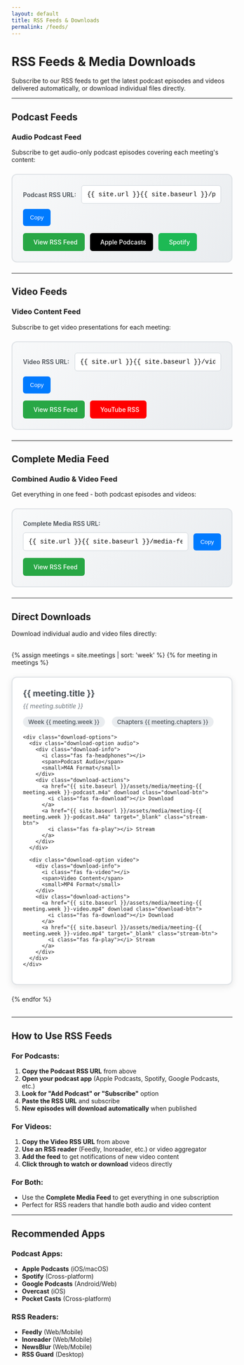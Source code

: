```yaml
---
layout: default
title: RSS Feeds & Downloads
permalink: /feeds/
---
```


# <i class="fas fa-rss"></i> RSS Feeds & Media Downloads

Subscribe to our RSS feeds to get the latest podcast episodes and videos delivered automatically, or download individual files directly.

---

## <i class="fas fa-podcast"></i> Podcast Feeds

### Audio Podcast Feed

Subscribe to get audio-only podcast episodes covering each meeting's content:

<div class="feed-subscription-box">
  <div class="feed-url-container">
    <label for="podcast-feed-url">Podcast RSS URL:</label>
    <input type="text" id="podcast-feed-url" value="{{ site.url }}{{ site.baseurl }}/podcast.xml" readonly>
    <button onclick="copyToClipboard('podcast-feed-url')" class="copy-btn">
      <i class="fas fa-copy"></i> Copy
    </button>
  </div>
  
  <div class="feed-actions">
    <a href="{{ site.baseurl }}/podcast.xml" class="feed-link" target="_blank">
      <i class="fas fa-rss"></i> View RSS Feed
    </a>
    <a href="https://podcasts.apple.com/podcast/subscribe?url={{ site.url | url_encode }}{{ site.baseurl | url_encode }}/podcast.xml" class="subscribe-link apple" target="_blank">
      <i class="fab fa-apple"></i> Apple Podcasts
    </a>
    <a href="https://open.spotify.com/show/rss?url={{ site.url | url_encode }}{{ site.baseurl | url_encode }}/podcast.xml" class="subscribe-link spotify" target="_blank">
      <i class="fab fa-spotify"></i> Spotify
    </a>
  </div>
</div>

---

## <i class="fas fa-video"></i> Video Feeds

### Video Content Feed

Subscribe to get video presentations for each meeting:

<div class="feed-subscription-box">
  <div class="feed-url-container">
    <label for="video-feed-url">Video RSS URL:</label>
    <input type="text" id="video-feed-url" value="{{ site.url }}{{ site.baseurl }}/videos.xml" readonly>
    <button onclick="copyToClipboard('video-feed-url')" class="copy-btn">
      <i class="fas fa-copy"></i> Copy
    </button>
  </div>
  
  <div class="feed-actions">
    <a href="{{ site.baseurl }}/videos.xml" class="feed-link" target="_blank">
      <i class="fas fa-rss"></i> View RSS Feed
    </a>
    <a href="https://www.youtube.com/feed/rss?url={{ site.url | url_encode }}{{ site.baseurl | url_encode }}/videos.xml" class="subscribe-link youtube" target="_blank">
      <i class="fab fa-youtube"></i> YouTube RSS
    </a>
  </div>
</div>

---

## <i class="fas fa-download"></i> Complete Media Feed

### Combined Audio & Video Feed

Get everything in one feed - both podcast episodes and videos:

<div class="feed-subscription-box">
  <div class="feed-url-container">
    <label for="complete-feed-url">Complete Media RSS URL:</label>
    <input type="text" id="complete-feed-url" value="{{ site.url }}{{ site.baseurl }}/media-feed.xml" readonly>
    <button onclick="copyToClipboard('complete-feed-url')" class="copy-btn">
      <i class="fas fa-copy"></i> Copy
    </button>
  </div>
  
  <div class="feed-actions">
    <a href="{{ site.baseurl }}/media-feed.xml" class="feed-link" target="_blank">
      <i class="fas fa-rss"></i> View RSS Feed
    </a>
  </div>
</div>

---

## <i class="fas fa-cloud-download-alt"></i> Direct Downloads

Download individual audio and video files directly:

<div class="downloads-grid">
  {% assign meetings = site.meetings | sort: 'week' %}
  {% for meeting in meetings %}
  <div class="download-card">
    <div class="download-header">
      <h3>{{ meeting.title }}</h3>
      <p>{{ meeting.subtitle }}</p>
      <div class="meeting-meta">
        <span class="meeting-week">Week {{ meeting.week }}</span>
        <span class="meeting-chapters">Chapters {{ meeting.chapters }}</span>
      </div>
    </div>
    
    <div class="download-options">
      <div class="download-option audio">
        <div class="download-info">
          <i class="fas fa-headphones"></i>
          <span>Podcast Audio</span>
          <small>M4A Format</small>
        </div>
        <div class="download-actions">
          <a href="{{ site.baseurl }}/assets/media/meeting-{{ meeting.week }}-podcast.m4a" download class="download-btn">
            <i class="fas fa-download"></i> Download
          </a>
          <a href="{{ site.baseurl }}/assets/media/meeting-{{ meeting.week }}-podcast.m4a" target="_blank" class="stream-btn">
            <i class="fas fa-play"></i> Stream
          </a>
        </div>
      </div>
      
      <div class="download-option video">
        <div class="download-info">
          <i class="fas fa-video"></i>
          <span>Video Content</span>
          <small>MP4 Format</small>
        </div>
        <div class="download-actions">
          <a href="{{ site.baseurl }}/assets/media/meeting-{{ meeting.week }}-video.mp4" download class="download-btn">
            <i class="fas fa-download"></i> Download
          </a>
          <a href="{{ site.baseurl }}/assets/media/meeting-{{ meeting.week }}-video.mp4" target="_blank" class="stream-btn">
            <i class="fas fa-play"></i> Stream
          </a>
        </div>
      </div>
    </div>
  </div>
  {% endfor %}
</div>

---

## <i class="fas fa-question-circle"></i> How to Use RSS Feeds

### For Podcasts:

1. **Copy the Podcast RSS URL** from above
2. **Open your podcast app** (Apple Podcasts, Spotify, Google Podcasts, etc.)
3. **Look for "Add Podcast" or "Subscribe"** option
4. **Paste the RSS URL** and subscribe
5. **New episodes will download automatically** when published

### For Videos:

1. **Copy the Video RSS URL** from above
2. **Use an RSS reader** (Feedly, Inoreader, etc.) or video aggregator
3. **Add the feed** to get notifications of new video content
4. **Click through to watch or download** videos directly

### For Both:

- Use the **Complete Media Feed** to get everything in one subscription
- Perfect for RSS readers that handle both audio and video content

---

## <i class="fas fa-mobile-alt"></i> Recommended Apps

### Podcast Apps:

- **Apple Podcasts** (iOS/macOS)
- **Spotify** (Cross-platform)
- **Google Podcasts** (Android/Web)
- **Overcast** (iOS)
- **Pocket Casts** (Cross-platform)

### RSS Readers:

- **Feedly** (Web/Mobile)
- **Inoreader** (Web/Mobile)
- **NewsBlur** (Web/Mobile)
- **RSS Guard** (Desktop)

<style>
/* Feed Subscription Styling */
.feed-subscription-box {
  background: linear-gradient(135deg, #f8f9fa, #e9ecef);
  border: 2px solid #dee2e6;
  border-radius: 12px;
  padding: 1.5rem;
  margin: 1.5rem 0;
}

.feed-url-container {
  display: flex;
  align-items: center;
  gap: 0.75rem;
  margin-bottom: 1rem;
  flex-wrap: wrap;
}

.feed-url-container label {
  font-weight: 600;
  color: #495057;
  white-space: nowrap;
}

.feed-url-container input {
  flex: 1;
  padding: 0.75rem;
  border: 1px solid #ced4da;
  border-radius: 6px;
  font-family: 'Courier New', monospace;
  font-size: 0.9rem;
  background: white;
  min-width: 300px;
}

.copy-btn {
  background: #007bff;
  color: white;
  border: none;
  padding: 0.75rem 1rem;
  border-radius: 6px;
  cursor: pointer;
  transition: background 0.2s ease;
  white-space: nowrap;
}

.copy-btn:hover {
  background: #0056b3;
}

.feed-actions {
  display: flex;
  gap: 0.75rem;
  flex-wrap: wrap;
}

.feed-link, .subscribe-link {
  display: inline-flex;
  align-items: center;
  gap: 0.5rem;
  padding: 0.75rem 1rem;
  border-radius: 6px;
  text-decoration: none;
  font-weight: 500;
  transition: all 0.2s ease;
}

.feed-link {
  background: #28a745;
  color: white;
}

.feed-link:hover {
  background: #1e7e34;
  color: white;
}

.subscribe-link.apple {
  background: #000;
  color: white;
}

.subscribe-link.apple:hover {
  background: #333;
  color: white;
}

.subscribe-link.spotify {
  background: #1db954;
  color: white;
}

.subscribe-link.spotify:hover {
  background: #1ed760;
  color: white;
}

.subscribe-link.youtube {
  background: #ff0000;
  color: white;
}

.subscribe-link.youtube:hover {
  background: #cc0000;
  color: white;
}

/* Downloads Grid */
.downloads-grid {
  display: grid;
  grid-template-columns: repeat(auto-fit, minmax(400px, 1fr));
  gap: 1.5rem;
  margin: 2rem 0;
}

.download-card {
  background: white;
  border: 2px solid #dee2e6;
  border-radius: 12px;
  padding: 1.5rem;
  box-shadow: 0 4px 15px rgba(0, 0, 0, 0.1);
  transition: transform 0.2s ease, box-shadow 0.2s ease;
}

.download-card:hover {
  transform: translateY(-2px);
  box-shadow: 0 8px 25px rgba(0, 0, 0, 0.15);
}

.download-header h3 {
  margin: 0 0 0.5rem 0;
  color: #495057;
  font-size: 1.2rem;
}

.download-header p {
  margin: 0 0 1rem 0;
  color: #6c757d;
  font-style: italic;
}

.meeting-meta {
  display: flex;
  gap: 1rem;
  margin-bottom: 1rem;
}

.meeting-week, .meeting-chapters {
  background: #e9ecef;
  padding: 0.25rem 0.75rem;
  border-radius: 20px;
  font-size: 0.85rem;
  font-weight: 500;
  color: #495057;
}

.download-options {
  display: flex;
  flex-direction: column;
  gap: 1rem;
}

.download-option {
  display: flex;
  justify-content: space-between;
  align-items: center;
  padding: 1rem;
  border: 1px solid #dee2e6;
  border-radius: 8px;
  background: #f8f9fa;
}

.download-option.audio {
  border-left: 4px solid #28a745;
}

.download-option.video {
  border-left: 4px solid #dc3545;
}

.download-info {
  display: flex;
  align-items: center;
  gap: 0.75rem;
}

.download-info i {
  font-size: 1.2rem;
  color: #495057;
}

.download-info span {
  font-weight: 500;
  color: #495057;
}

.download-info small {
  color: #6c757d;
}

.download-actions {
  display: flex;
  gap: 0.5rem;
}

.download-btn, .stream-btn {
  display: inline-flex;
  align-items: center;
  gap: 0.5rem;
  padding: 0.5rem 1rem;
  border-radius: 6px;
  text-decoration: none;
  font-size: 0.9rem;
  font-weight: 500;
  transition: all 0.2s ease;
}

.download-btn {
  background: #007bff;
  color: white;
}

.download-btn:hover {
  background: #0056b3;
  color: white;
}

.stream-btn {
  background: #28a745;
  color: white;
}

.stream-btn:hover {
  background: #1e7e34;
  color: white;
}

/* Responsive Design */
@media (max-width: 768px) {
  .downloads-grid {
    grid-template-columns: 1fr;
  }
  
  .download-option {
    flex-direction: column;
    gap: 1rem;
    align-items: stretch;
  }
  
  .download-actions {
    justify-content: center;
  }
  
  .feed-url-container {
    flex-direction: column;
    align-items: stretch;
  }
  
  .feed-url-container input {
    min-width: auto;
  }
  
  .feed-actions {
    justify-content: center;
  }
}

/* Copy to clipboard feedback */
.copy-btn.copied {
  background: #28a745;
}

.copy-btn.copied::after {
  content: " ✓";
}
</style>

<script>
function copyToClipboard(elementId) {
  const input = document.getElementById(elementId);
  const button = input.nextElementSibling;
  
  input.select();
  input.setSelectionRange(0, 99999); // For mobile devices
  
  try {
    document.execCommand('copy');
    button.classList.add('copied');
    button.innerHTML = '<i class="fas fa-check"></i> Copied!';
    
    setTimeout(() => {
      button.classList.remove('copied');
      button.innerHTML = '<i class="fas fa-copy"></i> Copy';
    }, 2000);
  } catch (err) {
    console.error('Failed to copy: ', err);
    // Fallback for modern browsers
    navigator.clipboard.writeText(input.value).then(() => {
      button.classList.add('copied');
      button.innerHTML = '<i class="fas fa-check"></i> Copied!';
      
      setTimeout(() => {
        button.classList.remove('copied');
        button.innerHTML = '<i class="fas fa-copy"></i> Copy';
      }, 2000);
    });
  }
}
</script>
